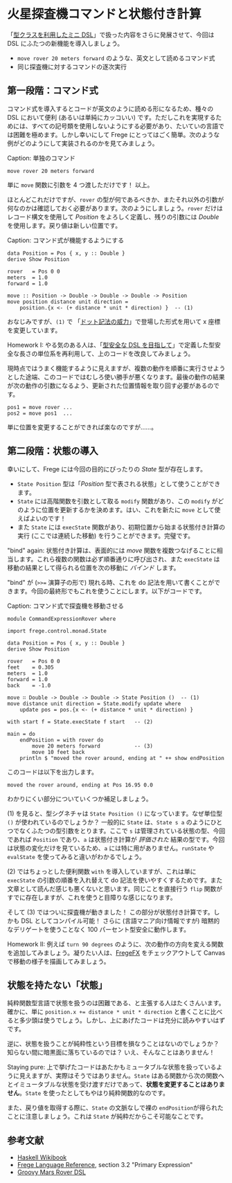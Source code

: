 # 火星探査機コマンドと状態付き計算

「[型クラスを利用したミニ DSL](12-a-mini-dsl-with-type-classes.md)」で扱った内容をさらに発展させて、今回は DSL にふたつの新機能を導入しましょう。

* `move rover 20 meters forward` のような、英文として読めるコマンド式
* 同じ探査機に対するコマンドの逐次実行

## 第一段階：コマンド式

コマンド式を導入するとコードが英文のように読める形になるため、種々の DSL において便利 (あるいは単純にカッコいい) です。ただしこれを実現するためには、すべての記号類を使用しないようにする必要があり、たいていの言語では困難を極めます。しかし幸いにして Frege にとってはごく簡単。次のような例がどのようにして実装されるのかを見てみましょう。

Caption: 単独のコマンド

```
move rover 20 meters forward
```

単に `move` 関数に引数を 4 つ渡しただけです！ 以上。

ほとんどこれだけですが、`rover` の型が何であるべきか、またそれ以外の引数が何なのかは確認しておく必要があります。次のようにしましょう。`rover` だけはレコード構文を使用して _Position_ をよろしく定義し、残りの引数には _Double_ を使用します。戻り値は新しい位置です。

Caption: コマンド式が機能するようにする

```
data Position = Pos { x, y :: Double }
derive Show Position

rover   = Pos 0 0
meters  = 1.0
forward = 1.0

move :: Position -> Double -> Double -> Double -> Position
move position distance unit direction =
    position.{x <- (+ distance * unit * direction) }  -- (1)
```

おなじみですが、`(1)` で 「[ドット記法の威力](09-the-power-of-the-dot.md)」で登場した形式を用いて x 座標を変更しています。

Homework I: やる気のある人は、「[型安全な DSL を目指して](13-enhancing-the-dsl-for-type-safety.md)」で定義した型安全な長さの単位系を再利用して、上のコードを改良してみましょう。

現時点ではうまく機能するように見えますが、複数の動作を順番に実行させようとした途端、このコードではむしろ使い勝手が悪くなります。最後の動作の結果が次の動作の引数になるよう、更新された位置情報を取り回す必要があるのです。

```
pos1 = move rover ...
pos2 = move pos1  ...
```

単に位置を変更することができれば楽なのですが……。

## 第二段階：状態の導入

幸いにして、Frege には今回の目的にぴったりの _State_ 型が存在します。

*  `State Position` 型は「_Position_ 型で表される状態」として使うことができます。
* `State` には高階関数を引数として取る `modify` 関数があり、この `modify` がどのように位置を更新するかを決めます。はい、これを新たに `move` として使えばよいのです！
* また `State` には `execState` 関数があり、初期位置から始まる状態付き計算の実行 (ここでは連続した移動) を行うことができます。完璧です。

"bind" again: 状態付き計算は、表面的には _move_ 関数を複数つなげることに相当します。これら複数の関数は必ず順番通りに呼び出され、また `execState` は移動の結果として得られる位置を次の移動に _バインド_ します。

"bind" が (`>>=` 演算子の形で) 現れる時、これを do 記法を用いて書くことができます。今回の最終形でもこれを使うことにします。以下がコードです。

Caption: コマンド式で探査機を移動させる

```
module CommandExpressionRover where

import frege.control.monad.State

data Position = Pos { x, y :: Double }
derive Show Position

rover   = Pos 0 0
feet    = 0.305
meters  = 1.0
forward = 1.0
back    = -1.0

move ∷ Double -> Double -> Double -> State Position ()  -- (1)
move distance unit direction = State.modify update where
    update pos = pos.{x <- (+ distance * unit * direction) }

with start f = State.execState f start   -- (2)

main = do
    endPosition = with rover do
        move 20 meters forward           -- (3)
        move 10 feet back
    println $ "moved the rover around, ending at " ++ show endPosition
```

このコードは以下を出力します。

```
moved the rover around, ending at Pos 16.95 0.0
```

わかりにくい部分についていくつか補足しましょう。

(1) を見ると、型シグネチャは `State Position ()` になっています。なぜ単位型 `()` が使われているのでしょうか？  一般的に `State` は、`State s a` のようにひとつでなくふたつの型引数をとります。ここで `s` は管理されている状態の型、今回であれば `Position` であり、`a` は状態付き計算が _評価された_ 結果の型です。今回は状態の変化だけを見ているため、`a` には特に用がありません。`runState` や `evalState` を使ってみると違いがわかるでしょう。

(2) ではちょっとした便利関数 `with` を導入していますが、これは単に `execState` の引数の順番を入れ替えて do 記法を使いやすくするためです。また文章として読んだ感じも悪くないと思います。同じことを直接行う `flip` 関数がすでに存在しますが、これを使うと目障りな感じになります。

そして (3) ではついに探査機が動きました！ この部分が状態付き計算です。しかも DSL としてコンパイル可能！ さらに (言語マニア向け情報ですが) 暗黙的なデリゲートを使うことなく 100 パーセント型安全に動作します。

Homework II: 例えば `turn 90 degrees` のように、次の動作の方向を変える関数を追加してみましょう。凝りたい人は、[FregeFX](https://github.com/Frege/FregeFX) をチェックアウトして Canvas で移動の様子を描画してみましょう。

## 状態を持たない「状態」

純粋関数型言語で状態を扱うのは困難である、と主張する人はたくさんいます。確かに、単に `position.x += distance * unit * direction` と書くことに比べると多少頭は使うでしょう。しかし、上にあげたコードは充分に読みやすいはずです。

逆に、状態を扱うことが純粋性という目標を損なうことはないのでしょうか？ 知らない間に暗黒面に落ちているのでは？ いえ、そんなことはありません！

Staying pure: 上で挙げたコードはあたかもミュータブルな状態を扱っているように見えますが、実際はそうではありません。`State` はある関数から次の関数へとイミュータブルな状態を受け渡すだけであって、__状態を変更することはありません__。`State` を使ったとしてもやはり純粋関数的なのです。

また、戻り値を取得する際に、`State` の文脈なしで裸の `endPosition`が得られたことに注意しましょう。これは `State` が純粋だからこそ可能なことです。

## 参考文献

* [Haskell Wikibook](https://en.wikibooks.org/wiki/Haskell/Understanding_monads/State)
* [Frege Language Reference](http://www.frege-lang.org/doc/Language.pdf), section 3.2 "Primary Expression"
* [Groovy Mars Rover DSL](http://www.infoq.com/presentations/groovy-dsl-mars)

